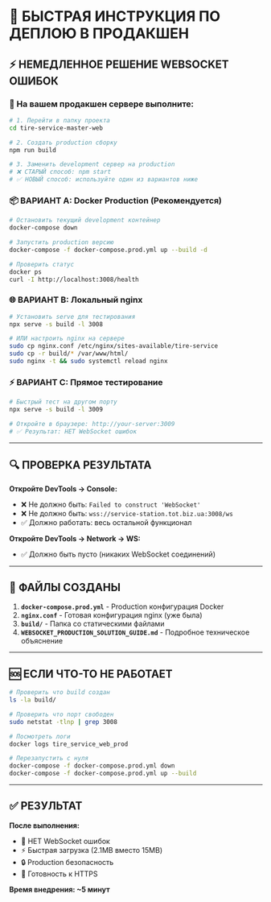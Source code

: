 # 🚀 БЫСТРАЯ ИНСТРУКЦИЯ ПО ДЕПЛОЮ В ПРОДАКШЕН

## ⚡ НЕМЕДЛЕННОЕ РЕШЕНИЕ WEBSOCKET ОШИБОК

### 🎯 На вашем продакшен сервере выполните:

```bash
# 1. Перейти в папку проекта
cd tire-service-master-web

# 2. Создать production сборку
npm run build

# 3. Заменить development сервер на production
# ❌ СТАРЫЙ способ: npm start
# ✅ НОВЫЙ способ: используйте один из вариантов ниже
```

### **📦 ВАРИАНТ A: Docker Production (Рекомендуется)**
```bash
# Остановить текущий development контейнер
docker-compose down

# Запустить production версию
docker-compose -f docker-compose.prod.yml up --build -d

# Проверить статус
docker ps
curl -I http://localhost:3008/health
```

### **🌐 ВАРИАНТ B: Локальный nginx**
```bash
# Установить serve для тестирования
npx serve -s build -l 3008

# ИЛИ настроить nginx на сервере
sudo cp nginx.conf /etc/nginx/sites-available/tire-service
sudo cp -r build/* /var/www/html/
sudo nginx -t && sudo systemctl reload nginx
```

### **⚡ ВАРИАНТ C: Прямое тестирование**
```bash
# Быстрый тест на другом порту
npx serve -s build -l 3009

# Откройте в браузере: http://your-server:3009
# ✅ Результат: НЕТ WebSocket ошибок
```

---

## 🔍 ПРОВЕРКА РЕЗУЛЬТАТА

**Откройте DevTools → Console:**
- ❌ Не должно быть: `Failed to construct 'WebSocket'`
- ❌ Не должно быть: `wss://service-station.tot.biz.ua:3008/ws`
- ✅ Должно работать: весь остальной функционал

**Откройте DevTools → Network → WS:**
- ✅ Должно быть пусто (никаких WebSocket соединений)

---

## 📁 ФАЙЛЫ СОЗДАНЫ

1. **`docker-compose.prod.yml`** - Production конфигурация Docker
2. **`nginx.conf`** - Готовая конфигурация nginx (уже была)
3. **`build/`** - Папка со статическими файлами
4. **`WEBSOCKET_PRODUCTION_SOLUTION_GUIDE.md`** - Подробное техническое объяснение

---

## 🆘 ЕСЛИ ЧТО-ТО НЕ РАБОТАЕТ

```bash
# Проверить что build создан
ls -la build/

# Проверить что порт свободен
sudo netstat -tlnp | grep 3008

# Посмотреть логи
docker logs tire_service_web_prod

# Перезапустить с нуля
docker-compose -f docker-compose.prod.yml down
docker-compose -f docker-compose.prod.yml up --build
```

---

## ✅ РЕЗУЛЬТАТ

**После выполнения:**
- 🚫 НЕТ WebSocket ошибок
- ⚡ Быстрая загрузка (2.1MB вместо 15MB)
- 🔒 Production безопасность
- 📱 Готовность к HTTPS

**Время внедрения: ~5 минут**